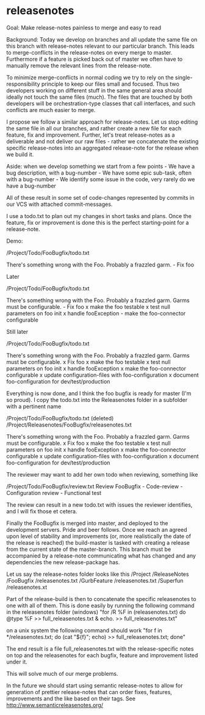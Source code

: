 releasenotes
============

Goal: 
Make release-notes painless to merge and easy to read

Background:
Today we develop on branches and all update the same file on this branch with release-notes relevant to our particular branch. This leads to merge-conflicts in the release-notes on every merge to master. Furthermore if a feature is picked back out of master we often have to manually remove the relevant lines from the release-note.

To minimize merge-conflicts in normal coding we try to rely on the single-responsibility principle to keep our files small and focused. Thus two developers working on different stuff in the same general area should ideally not touch the same files (much). The files that are touched by both developers will be orchestration-type classes that call interfaces, and such conflicts are much easier to merge.

I propose we follow a similar approach for release-notes. Let us stop editing the same file in all our branches, and rather create a new file for each feature, fix and improvement. Further, let's treat release-notes as a deliverable and not deliver our raw files - rather we concatenate the existing specific release-notes into an aggregated release-note for the release when we build it.

Aside: when we develop something we start from a few points
	- We have a bug description, with a bug-number
	- We have some epic sub-task, often with a bug-number
	- We identify some issue in the code, very rarely do we have a bug-number

All of these result in some set of code-changes represented by commits in our VCS with attached commit-messages. 

I use a todo.txt to plan out my changes in short tasks and plans. Once the feature, fix or improvement is done this is the perfect starting-point for a release-note.

Demo:

/Project/Todo/FooBugfix/todo.txt

There's something wrong with the Foo. Probably a frazzled garm.
	- Fix foo
	
Later

/Project/Todo/FooBugfix/todo.txt

There's something wrong with the Foo. Probably a frazzled garm. Garms must be configurable.
	- Fix foo
	x make the foo testable
	x test null parameters on foo init
	x handle fooException
	- make the foo-connector configurable
	
Still later

/Project/Todo/FooBugfix/todo.txt

There's something wrong with the Foo. Probably a frazzled garm. Garms must be configurable.
	x Fix foo
	x make the foo testable
	x test null parameters on foo init
	x handle fooException
	x make the foo-connector configurable
	x update configuration-files with foo-configuration
	x document foo-configuration for dev/test/production
	
Everything is now done, and I think the foo bugfix is ready for master (I'm so proud). I copy the todo.txt into the Releasenotes folder in a subfolder with a pertinent name

/Project/Todo/FooBugfix/todo.txt (deleted)
/Project/Releasenotes/FooBugfix/releasenotes.txt

There's something wrong with the Foo. Probably a frazzled garm. Garms must be configurable.
	x Fix foo
	x make the foo testable
	x test null parameters on foo init
	x handle fooException
	x make the foo-connector configurable
	x update configuration-files with foo-configuration
	x document foo-configuration for dev/test/production

The reviewer may want to add her own todo when reviewing, something like

/Project/Todo/FooBugfix/review.txt 
Review FooBugfix
	- Code-review
	- Configuration review
	- Functional test
	
The review can result in a new todo.txt with issues the reviewer identifies, and I will fix those et cetera.

Finally the FooBugfix is merged into master, and deployed to the development servers. Pride and beer follows. Once we reach an agreed upon level of stability and improvements (or, more realistically the date of the release is reached) the build-master is tasked with creating a release from the current state of the master-branch. This branch must be accompanied by a release-note communicating what has changed and any dependencies the new release-package has.

Let us say the release-notes folder looks like this
/Project
	/ReleaseNotes
		/FooBugfix
			/releasenotes.txt
		/GurbFeature
			/releasenotes.txt
		/Superfun
			/releasenotes.xt
			
Part of the release-build is then to concatenate the specific releasenotes to one with all of them. This is done easily by running the following command in the releasenotes folder (windows)
"for /R %F in (releasenotes.txt) do @type %F >> full_releasenotes.txt & echo. >> full_releasenotes.txt"

on a unix system the following command should work 
"for f in */releasenotes.txt; do (cat "${f}"; echo) >> full_releasenotes.txt; done"

The end result is a file full_releasenotes.txt with the release-specific notes on top and the releasenotes for each bugfix, feature and improvement listed under it.

This will solve much of our merge problems.

In the future we should start using semantic release-notes to allow for generation of prettier release-notes that can order fixes, features, improvements and the like based on their tags. See http://www.semanticreleasenotes.org/

